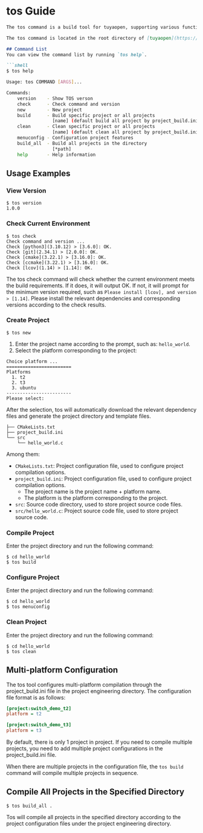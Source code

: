 # tos Guide
```markdown
The tos command is a build tool for tuyaopen, supporting various functions such as creating, compiling, and configuring.

The tos command is located in the root directory of [tuyaopen](https://github.com/tuya/tuyaopen.git) and is implemented using shell scripts. Before using it, you need to add the path of tuyaopen to the system environment variable.

## Command List
You can view the command list by running `tos help`.

```shell
$ tos help

Usage: tos COMMAND [ARGS]...

Commands:
    version    - Show TOS verson
    check      - Check command and version
    new        - New project
    build      - Build specific project or all projects
                 [name] (default build all project by project_build.ini)
    clean      - Clean specific project or all projects
                 [name] (default clean all project by project_build.ini)
    menuconfig - Configuration project features
    build_all  - Build all projects in the directory
                 [*path]
    help       - Help information
```

## Usage Examples

### View Version
```shell
$ tos version
1.0.0
```

### Check Current Environment
```shell
$ tos check
Check command and version ...
Check [python3](3.10.12) > [3.6.0]: OK.
Check [git](2.34.1) > [2.0.0]: OK.
Check [cmake](3.22.1) > [3.16.0]: OK.
Check [ccmake](3.22.1) > [3.16.0]: OK.
Check [lcov](1.14) > [1.14]: OK.
```

The tos check command will check whether the current environment meets the build requirements. If it does, it will output OK. If not, it will prompt for the minimum version required, such as `Please install [lcov], and version > [1.14]`. Please install the relevant dependencies and corresponding versions according to the check results.

### Create Project
```shell
$ tos new
```
1. Enter the project name according to the prompt, such as: `hello_world`.
2. Select the platform corresponding to the project:
```shell
Choice platform ...
========================
Platforms
  1. t2
  2. t3
  3. ubuntu
------------------------
Please select: 
```
After the selection, tos will automatically download the relevant dependency files and generate the project directory and template files.
```shell
├── CMakeLists.txt
├── project_build.ini
└── src
    └── hello_world.c
```
Among them:
- `CMakeLists.txt`: Project configuration file, used to configure project compilation options.
- `project_build.ini`: Project configuration file, used to configure project compilation options.
    - The project name is the project name + platform name.
    - The platform is the platform corresponding to the project.
- `src`: Source code directory, used to store project source code files.
- `src/hello_world.c`: Project source code file, used to store project source code.

### Compile Project

Enter the project directory and run the following command:
```shell
$ cd hello_world
$ tos build
```

### Configure Project
Enter the project directory and run the following command:
```shell
$ cd hello_world
$ tos menuconfig
```

### Clean Project
Enter the project directory and run the following command:
```shell
$ cd hello_world
$ tos clean
```

## Multi-platform Configuration
The tos tool configures multi-platform compilation through the project_build.ini file in the project engineering directory. The configuration file format is as follows:
```ini
[project:switch_demo_t2]
platform = t2

[project:switch_demo_t3]
platform = t3
```

By default, there is only 1 project in project. If you need to compile multiple projects, you need to add multiple project configurations in the project_build.ini file.

When there are multiple projects in the configuration file, the `tos build` command will compile multiple projects in sequence.

## Compile All Projects in the Specified Directory
```shell
$ tos build_all .
```
Tos will compile all projects in the specified directory according to the project configuration files under the project engineering directory.
```